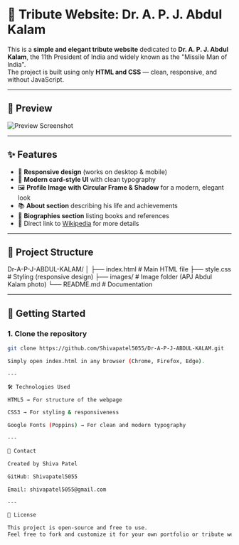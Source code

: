 # 🌟 Tribute Website: Dr. A. P. J. Abdul Kalam

This is a **simple and elegant tribute website** dedicated to **Dr. A. P. J. Abdul Kalam**, the 11th President of India and widely known as the "Missile Man of India".  
The project is built using only **HTML and CSS** — clean, responsive, and without JavaScript.  

---

## 📸 Preview
![Preview Screenshot](images/A._P._J._Abdul_Kalam%20(2).jpg)

---

## ✨ Features
- 📱 **Responsive design** (works on desktop & mobile)  
- 🎨 **Modern card-style UI** with clean typography  
- 🖼️ **Profile Image with Circular Frame & Shadow** for a modern, elegant look  
- 📚 **About section** describing his life and achievements  
- 📖 **Biographies section** listing books and references  
- 🔗 Direct link to [Wikipedia](https://en.wikipedia.org/wiki/A._P._J._Abdul_Kalam) for more details  

---

## 📂 Project Structure

Dr-A-P-J-ABDUL-KALAM/
│
├── index.html # Main HTML file
├── style.css # Styling (responsive design)
├── images/ # Image folder (APJ Abdul Kalam photo)
└── README.md # Documentation


---

## 🚀 Getting Started

### 1. Clone the repository
```bash
git clone https://github.com/Shivapatel5055/Dr-A-P-J-ABDUL-KALAM.git

Simply open index.html in any browser (Chrome, Firefox, Edge).

---

🛠️ Technologies Used

HTML5 → For structure of the webpage

CSS3 → For styling & responsiveness

Google Fonts (Poppins) → For clean and modern typography

---

📧 Contact

Created by Shiva Patel

GitHub: Shivapatel5055

Email: shivapatel5055@gmail.com

---

📜 License

This project is open-source and free to use.
Feel free to fork and customize it for your own portfolio or tribute website.